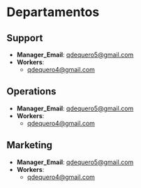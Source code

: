 # Departamentos

## Support
- **Manager_Email**: qdequero5@gmail.com  
- **Workers**:  
  - qdequero4@gmail.com

## Operations
- **Manager_Email**: qdequero5@gmail.com  
- **Workers**:  
  - qdequero4@gmail.com

## Marketing
- **Manager_Email**: qdequero5@gmail.com  
- **Workers**:  
  - qdequero4@gmail.com
